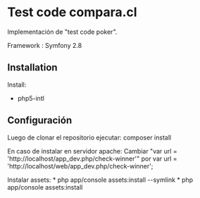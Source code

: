 Test code compara.cl
========================

Implementación de "test code poker".

Framework : Symfony 2.8

Installation
--------------

Install:

* php5-intl

Configuración
--------------

Luego de clonar el repositorio ejecutar: composer install

En caso de instalar en servidor apache: Cambiar "var url = 'http://localhost/app_dev.php/check-winner'" por var url = 'http://localhost/web/app_dev.php/check-winner';

Instalar assets: * php app/console assets:install --symlink
                 * php app/console assets:install
